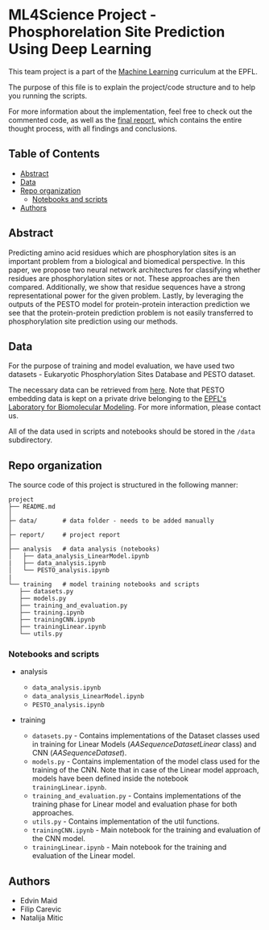 # ML4Science Project - Phosphorelation Site Prediction Using Deep Learning <!-- omit in toc -->

This team project is a part of the [Machine Learning](<https://www.epfl.ch/labs/mlo/machine-learning-cs-433> "EPFL's Machine Learning course") curriculum at the EPFL.

The purpose of this file is to explain the project/code structure and to help you running the scripts. 

For more information about the implementation, feel free to check out the commented code, as well as the [final report](report/Machine_Learning_Project_2.pdf), which contains the entire thought process, with all findings and conclusions.

## Table of Contents <!-- omit in toc -->
- [Abstract](#abstract)
- [Data](#data)
- [Repo organization](#repo-organization)
	- [Notebooks and scripts](#notebooks-and-scripts)
- [Authors](#authors)

## Abstract

Predicting amino acid residues which are phosphorylation sites is an important problem from a biological and biomedical perspective. In this paper, we propose two neural network architectures for classifying whether residues are phosphorylation sites or not. These approaches are then compared. Additionally, we show that residue sequences have a strong representational power for the given problem. Lastly, by leveraging the outputs of the PESTO model for protein-protein interaction prediction we see that the protein-protein prediction problem is not easily transferred to phosphorylation site prediction using our methods.

## Data
For the purpose of training and model evaluation, we have used two datasets - Eukaryotic Phosphorylation Sites Database and PESTO dataset.

The necessary data can be retrieved from [here](https://drive.google.com/drive/folders/1eKOZOaClqz94sYwslzmfj9ndhhTpvpo3?usp=sharing). Note that PESTO embedding data is kept on a private drive belonging to the [EPFL's Laboratory for Biomolecular Modeling](https://www.epfl.ch/labs/lbm/). For more information, please contact us.

All of the data used in scripts and notebooks should be stored in the `/data` subdirectory.

## Repo organization
The source code of this project is structured in the following manner: 

```
project
├── README.md
│
├─ data/       # data folder - needs to be added manually                
│
├─ report/     # project report         
│    
├── analysis   # data analysis (notebooks)
│   ├── data_analysis_LinearModel.ipynb
|   ├── data_analysis.ipynb
│   └── PESTO_analysis.ipynb
|
└── training   # model training notebooks and scripts               
   ├── datasets.py
   ├── models.py
   ├── training_and_evaluation.py
   ├── training.ipynb
   ├── trainingCNN.ipynb
   ├── trainingLinear.ipynb
   └── utils.py

```

### Notebooks and scripts
- analysis
	- `data_analysis.ipynb`
	- `data_analysis_LinearModel.ipynb`
	- `PESTO_analysis.ipynb`

- training
	- `datasets.py` - Contains implementations of the Dataset classes used in training for Linear Models (_AASequenceDatasetLinear_ class) and CNN (_AASequenceDataset_).
	- `models.py` - Contains implementation of the model class used for the training of the CNN. Note that in case of the Linear model approach, models have been defined inside the notebook `trainingLinear.ipynb`.
	- `training_and_evaluation.py` - Contains implementations of the training phase for Linear model and evaluation phase for both approaches.
	- `utils.py` - Contains implementation of the util functions.
	- `trainingCNN.ipynb` - Main notebook for the training and evaluation of the CNN model.
	- `trainingLinear.ipynb` - Main notebook for the training and evaluation of the Linear model.

## Authors
* Edvin Maid
* Filip Carevic
* Natalija Mitic